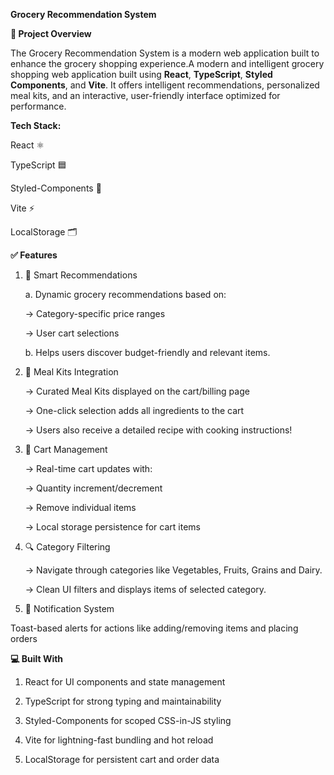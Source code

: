 **Grocery Recommendation System**

**📌 Project Overview**

The Grocery Recommendation System is a modern web application built to enhance the grocery shopping experience.A modern and intelligent grocery shopping web application built using **React**, **TypeScript**, **Styled Components**, and **Vite**. It offers intelligent recommendations, personalized meal kits, and an interactive, user-friendly interface optimized for performance.

**Tech Stack:**

React ⚛️ 

TypeScript 🟦 

Styled-Components 💅

Vite ⚡ 

LocalStorage 🗂️

**✅ Features**

1. 🧠 Smart Recommendations
   
    a. Dynamic grocery recommendations based on:

      -> Category-specific price ranges

      -> User cart selections

    b. Helps users discover budget-friendly and relevant items.

2. 🍱 Meal Kits Integration

    -> Curated Meal Kits displayed on the cart/billing page

    -> One-click selection adds all ingredients to the cart

    -> Users also receive a detailed recipe with cooking instructions!

3. 🛒 Cart Management

    -> Real-time cart updates with:

    -> Quantity increment/decrement

    -> Remove individual items

    -> Local storage persistence for cart items

4. 🔍 Category Filtering

    -> Navigate through categories like Vegetables, Fruits, Grains and Dairy.

    -> Clean UI filters and displays items of selected category.

5. 🔔 Notification System
   
Toast-based alerts for actions like adding/removing items and placing orders

**💻 Built With**

1. React for UI components and state management

2. TypeScript for strong typing and maintainability

3. Styled-Components for scoped CSS-in-JS styling

4. Vite for lightning-fast bundling and hot reload

5. LocalStorage for persistent cart and order data

